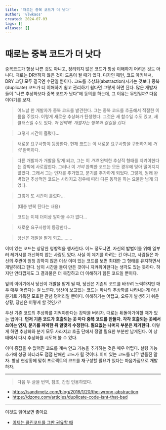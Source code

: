 ```yaml
---
title: '때로는 중복 코드가 더 낫다'
author: 'vlwkaos'
created: 2024-07-03
tags: []
aliases: []
---
```

# 때로는 중복 코드가 더 낫다

중복코드가 항상 나쁜 것도 아니고, 정리되지 않은 코드가 항상 이해하기 어려운 것도 아니다. 때로는 DRY하지 않은 것이 도움이 될 때가 있다. 디자인 패턴, 코드 아키텍쳐, DRY 코딩 모두 결국엔 수단일 뿐이다. 코드를 추상화(abstraction)시키는 것보다 중복(duplicate) 코드가 더 이해하기 쉽고 관리하기 쉽다면 그렇게 하면 된다. 많은 개발자들이 "나쁜 추상화보다 중복 코드가 낫다"에 동의를 하는데, 그 이유는 무엇일까? 다음 이야기를 보자.

> 어느날 한 개발자가 중복 코드를 발견한다. 그는 중복 코드를 추출해서 적절한 이름을 주었다. 이렇게 새로운 추상화가 탄생했다. 그것은 새 함수일 수도 있고, 새 클래스일 수도 있다. *아 완벽해. 개발자는 행복히 갈길을 갔다.*

> 그렇게 시간이 흘렀다...

> 새로운 요구사항이 등장한다. 현재 코드는 이 새로운 요구사항을 구현하기에 *거의* 완벽하다.
 

> 다른 개발자가 개발을 맡게 되고, 그는 이 *거의* 완벽한 추상적 형태를 지켜야한다는 강박에 사로잡힌다. 그러나 이 *거의* 완벽한 코드는 모든 경우에 맞아 떨어지지 않았다. 그래서 그는 인자를 추가했고, 분기를 추가하게 되었다. 그렇게, 원래 완벽했던 추상적인 코드는 사라지고 경우에 따라 다른 동작을 하는 요물만 남게 되었다.

> 그렇게 또 시간이 흘렀다...

> (대충 반복 된다는 내용) 

> 코드는 이제 더이상 알아볼 수가 없다...

> 새로운 요구사항이 등장한다...


> 당신은 개발을 맡게 되고.........

이미 있는 코드는 상당한 영향력을 행사한다. 어느 정도냐면, 자신의 밥벌이를 위해 일부러 레거시를 개선하지 않는 사람도 있다. 사실 이 얘기를 하려는 건 아니고, 사람들은 자신의 주관이 엄청 강하지 않은 이상 이미 있는 코드를 보면 최대한 그 형태를 유지하면서 개발하려고 한다. 남이 시간을 들여 만든 것이니 지켜줘야한다는 생각도 있는 듯하다. 하지만 안타깝게도 그 결과물은 더 복잡하고 더 이해하기 힘든 코드일 뿐이다.

앞의 이야기에서 당신이 개발을 맡게 될 때, 당신은 기존의 코드를 바꾸려 노력하지만 매우 매우 어렵다는 걸 느낀다. 당신이 보고있는 코드는 하나의 추상화를 나타내는게 아닌 분기로 가득찬 모호한 관념 덩어리일 뿐이다. 이해하기는 어렵고, 오류가 발생하기 쉬운 상황, 당신은 어떻게 할 것인가?

우선 기존 코드의 추상화를 지켜야한다는 강박을 버리자. 때로는 뒤돌아가야할 때가 있는 법이다. **먼저 기존 코드가 호출되는 곳 마다 중복 코드를 만들자. 각각 호출되는 곳에서 쓰이는 인자, 분기를 파악한 뒤 알맞게 수정한다. 필요없는 나머지 부분은 제거한다.** 이렇게 하면 추상화와 분기 모두 사라지고 호출 단에서 정말 필요한 부분만 남게된다. 이 상태에서 다시 추상화를 시도해 볼 수 있다.

이미 종잡을 수 없어진 코드를 계속 안고 기능을 추가하는 것은 매우 어렵다. 설령 기능 추가에 성공 하더라도 점점 난해한 코드가 될 것이다. 이미 있는 코드를 너무 받들진 말자. 항상 현상황에 맞춰 프로젝트의 코드를 재구성할 필요가 있다는 마음가짐으로 개발하자.

---

> 다음 두 글을 번역, 참조, 간접 인용하였다.
- https://sandimetz.com/blog/2016/1/20/the-wrong-abstraction
- https://dzone.com/articles/duplicate-code-isnt-that-bad

---

이것도 읽어보면 좋아요

- [이제는 클린코드를 그만 권유할 때](https://qntm.org/clean)

